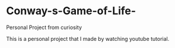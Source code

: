 # Conway-s-Game-of-Life-
Personal Project from curiosity 

This is a personal project that I made by watching youtube tutorial.
